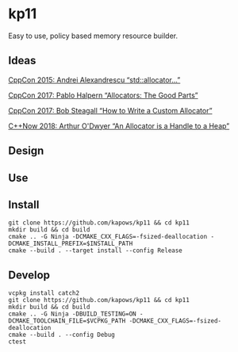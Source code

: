 # kp11

Easy to use, policy based memory resource builder.

## Ideas

[CppCon 2015: Andrei Alexandrescu “std::allocator...”](https://www.youtube.com/watch?v=LIb3L4vKZ7U)

[CppCon 2017: Pablo Halpern “Allocators: The Good Parts”](https://www.youtube.com/watch?v=v3dz-AKOVL8)

[CppCon 2017: Bob Steagall “How to Write a Custom Allocator”](https://www.youtube.com/watch?v=kSWfushlvB8)

[C++Now 2018: Arthur O'Dwyer “An Allocator is a Handle to a Heap”](https://www.youtube.com/watch?v=0MdSJsCTRkY)

## Design

## Use

## Install

```
git clone https://github.com/kapows/kp11 && cd kp11
mkdir build && cd build
cmake .. -G Ninja -DCMAKE_CXX_FLAGS=-fsized-deallocation -DCMAKE_INSTALL_PREFIX=$INSTALL_PATH
cmake --build . --target install --config Release
```

## Develop

```
vcpkg install catch2
git clone https://github.com/kapows/kp11 && cd kp11
mkdir build && cd build
cmake .. -G Ninja -DBUILD_TESTING=ON -DCMAKE_TOOLCHAIN_FILE=$VCPKG_PATH -DCMAKE_CXX_FLAGS=-fsized-deallocation
cmake --build . --config Debug
ctest
```